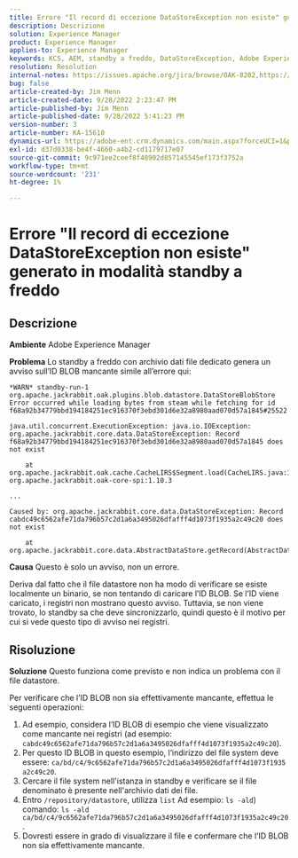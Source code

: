 ```yaml
---
title: Errore "Il record di eccezione DataStoreException non esiste" generato in modalità standby a freddo
description: Descrizione
solution: Experience Manager
product: Experience Manager
applies-to: Experience Manager
keywords: KCS, AEM, standby a freddo, DataStoreException, Adobe Experience Manager, il record non esiste, errore, avviso, avviso
resolution: Resolution
internal-notes: https://issues.apache.org/jira/browse/OAK-8202,https://jira.corp.adobe.com/browse/GRANITE-11668
bug: false
article-created-by: Jim Menn
article-created-date: 9/28/2022 2:23:47 PM
article-published-by: Jim Menn
article-published-date: 9/28/2022 5:41:23 PM
version-number: 3
article-number: KA-15610
dynamics-url: https://adobe-ent.crm.dynamics.com/main.aspx?forceUCI=1&pagetype=entityrecord&etn=knowledgearticle&id=5e521024-393f-ed11-9db1-0022480866ad
exl-id: d37d0338-be4f-4660-a4b2-cd1179717e07
source-git-commit: 9c971ee2ceef8f48902d857145545ef173f3752a
workflow-type: tm+mt
source-wordcount: '231'
ht-degree: 1%

---
```


# Errore &quot;Il record di eccezione DataStoreException non esiste&quot; generato in modalità standby a freddo

## Descrizione


<b>Ambiente</b>
Adobe Experience Manager

<b>Problema</b>
Lo standby a freddo con archivio dati file dedicato genera un avviso sull’ID BLOB mancante simile all’errore qui:


```
*WARN* standby-run-1 org.apache.jackrabbit.oak.plugins.blob.datastore.DataStoreBlobStore Error occurred while loading bytes from steam while fetching for id f68a92b34779bbd194184251ec916370f3ebd301d6e32a8980aad070d57a1845#25522

java.util.concurrent.ExecutionException: java.io.IOException: org.apache.jackrabbit.core.data.DataStoreException: Record f68a92b34779bbd194184251ec916370f3ebd301d6e32a8980aad070d57a1845 does not exist

    at org.apache.jackrabbit.oak.cache.CacheLIRS$Segment.load(CacheLIRS.java:1017) org.apache.jackrabbit.oak-core-spi:1.10.3

...

Caused by: org.apache.jackrabbit.core.data.DataStoreException: Record cabdc49c6562afe71da796b57c2d1a6a3495026dfafff4d1073f1935a2c49c20 does not exist

    at org.apache.jackrabbit.core.data.AbstractDataStore.getRecord(AbstractDataStore.java:59)
```


<b>Causa</b>
Questo è solo un avviso, non un errore.

Deriva dal fatto che il file datastore non ha modo di verificare se esiste localmente un binario, se non tentando di caricare l’ID BLOB.
Se l’ID viene caricato, i registri non mostrano questo avviso.
Tuttavia, se non viene trovato, lo standby sa che deve sincronizzarlo, quindi questo è il motivo per cui si vede questo tipo di avviso nei registri.


## Risoluzione


<b>Soluzione</b>
Questo funziona come previsto e non indica un problema con il file datastore.

Per verificare che l’ID BLOB non sia effettivamente mancante, effettua le seguenti operazioni:

1. Ad esempio, considera l’ID BLOB di esempio che viene visualizzato come mancante nei registri (ad esempio: `cabdc49c6562afe71da796b57c2d1a6a3495026dfafff4d1073f1935a2c49c20`).
2. Per questo ID BLOB in questo esempio, l’indirizzo del file system deve essere: `ca/bd/c4/9c6562afe71da796b57c2d1a6a3495026dfafff4d1073f1935a2c49c20`.
3. Cercare il file system nell&#39;istanza in standby e verificare se il file denominato è presente nell&#39;archivio dati dei file.
4. Entro `/repository/datastore`, utilizza `list` Ad esempio: `ls -ald`) comando: `ls -ald ca/bd/c4/9c6562afe71da796b57c2d1a6a3495026dfafff4d1073f1935a2c49c20`.
5. Dovresti essere in grado di visualizzare il file e confermare che l’ID BLOB non sia effettivamente mancante.
